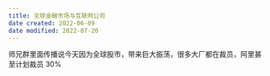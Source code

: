 ```yaml
---
title: 全球金融市场与互联网公司
date created: 2022-06-09
date modified: 2022-07-20
---
```


师兄群里面传播说今天因为全球股市，带来巨大振荡，很多大厂都在裁员，阿里甚至计划裁员 30%
